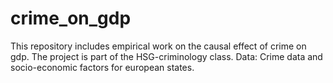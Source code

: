 # crime_on_gdp
This repository includes empirical work on the causal effect of crime on gdp.
The project is part of the HSG-criminology class. 
Data: Crime data and socio-economic factors for european states.

